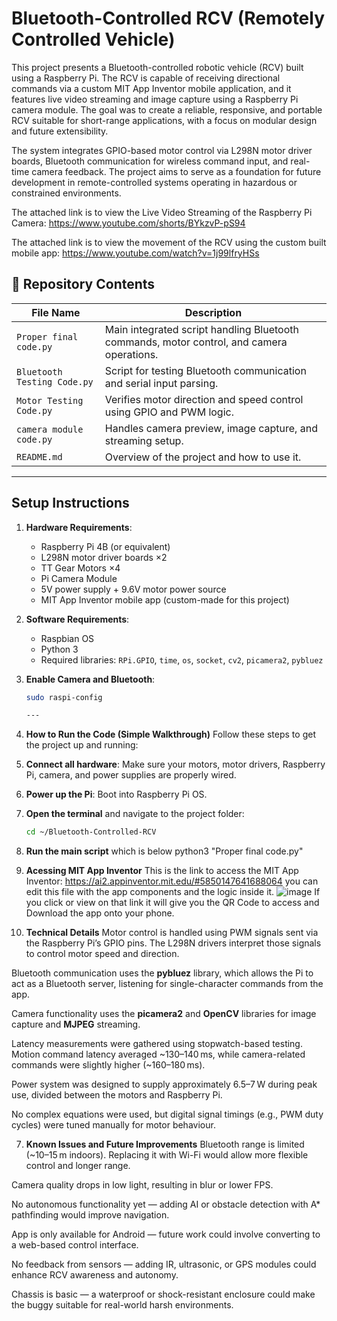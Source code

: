 # Bluetooth-Controlled RCV (Remotely Controlled Vehicle)

This project presents a Bluetooth-controlled robotic vehicle (RCV) built using a Raspberry Pi. The RCV is capable of receiving directional commands via a custom MIT App Inventor mobile application, and it features live video streaming and image capture using a Raspberry Pi camera module. The goal was to create a reliable, responsive, and portable RCV suitable for short-range applications, with a focus on modular design and future extensibility.

The system integrates GPIO-based motor control via L298N motor driver boards, Bluetooth communication for wireless command input, and real-time camera feedback. The project aims to serve as a foundation for future development in remote-controlled systems operating in hazardous or constrained environments.

The attached link is to view the Live Video Streaming of the Raspberry Pi Camera: https://www.youtube.com/shorts/BYkzvP-pS94

The attached link is to view the movement of the RCV using the custom built mobile app: 
https://www.youtube.com/watch?v=1j99lfryHSs


## 📂 Repository Contents

| File Name                  | Description |
|---------------------------|-------------|
| `Proper final code.py`    | Main integrated script handling Bluetooth commands, motor control, and camera operations. |
| `Bluetooth Testing Code.py` | Script for testing Bluetooth communication and serial input parsing. |
| `Motor Testing Code.py`   | Verifies motor direction and speed control using GPIO and PWM logic. |
| `camera module code.py`   | Handles camera preview, image capture, and streaming setup. |
| `README.md`               |  Overview of the project and how to use it.

---

## Setup Instructions

1. **Hardware Requirements**:
   - Raspberry Pi 4B (or equivalent)
   - L298N motor driver boards ×2
   - TT Gear Motors ×4
   - Pi Camera Module
   - 5V power supply + 9.6V motor power source
   - MIT App Inventor mobile app (custom-made for this project)

2. **Software Requirements**:
   - Raspbian OS
   - Python 3
   - Required libraries: `RPi.GPIO`, `time`, `os`, `socket`, `cv2`, `picamera2`, `pybluez`

3. **Enable Camera and Bluetooth**:
   ```bash
   sudo raspi-config

   ---

4. **How to Run the Code (Simple Walkthrough)**
Follow these steps to get the project up and running:
1. **Connect all hardware**: Make sure your motors, motor drivers, Raspberry Pi, camera, and power supplies are properly wired.
2. **Power up the Pi**: Boot into Raspberry Pi OS.
3. **Open the terminal** and navigate to the project folder:
   ```bash
   cd ~/Bluetooth-Controlled-RCV
4. **Run the main script** which is below
python3 "Proper final code.py"



5. **Acessing MIT App Inventor**
This is the link to access the MIT App Inventor: https://ai2.appinventor.mit.edu/#5850147641688064 you can edit this file with the app components and the logic inside it.
![image](https://github.com/user-attachments/assets/b00172d7-1c3e-4747-ac78-96361a851609)
If you click or view on that link it will give you the QR Code to access and Download the app onto your phone. 



6. **Technical Details**
Motor control is handled using PWM signals sent via the Raspberry Pi’s GPIO pins. The L298N drivers interpret those signals to control motor speed and direction.

Bluetooth communication uses the **pybluez** library, which allows the Pi to act as a Bluetooth server, listening for single-character commands from the app.

Camera functionality uses the **picamera2** and **OpenCV** libraries for image capture and **MJPEG** streaming.

Latency measurements were gathered using stopwatch-based testing. Motion command latency averaged ~130–140 ms, while camera-related commands were slightly higher (~160–180 ms).

Power system was designed to supply approximately 6.5–7 W during peak use, divided between the motors and Raspberry Pi.

No complex equations were used, but digital signal timings (e.g., PWM duty cycles) were tuned manually for motor behaviour.


7. **Known Issues and Future Improvements**
Bluetooth range is limited (~10–15 m indoors). Replacing it with Wi-Fi would allow more flexible control and longer range.

Camera quality drops in low light, resulting in blur or lower FPS.

No autonomous functionality yet — adding AI or obstacle detection with A* pathfinding would improve navigation.

App is only available for Android — future work could involve converting to a web-based control interface.

No feedback from sensors — adding IR, ultrasonic, or GPS modules could enhance RCV awareness and autonomy.

Chassis is basic — a waterproof or shock-resistant enclosure could make the buggy suitable for real-world harsh environments.


